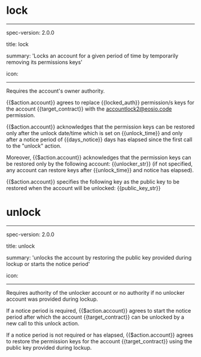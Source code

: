 <h1 class="contract">lock</h1>

---

spec-version: 2.0.0

title: lock

summary: 'Locks an account for a given period of time by temporarily removing its permissions keys'

icon:

---

Requires the account's owner authority.

{{$action.account}} agrees to replace {{locked_auth}} permission/s keys for the account {{target_contract}} with the accountlock2@eosio.code permission.

{{$action.account}} acknowledges that the permission keys can be restored only after the unlock date/time which is set on {{unlock_time}} and only after a notice period of {{days_notice}} days has elapsed since the first call to the "unlock" action.

Moreover, {{$action.account}} acknowledges that the permission keys can be restored only by the following account: {{unlocker_str}} (if not specified, any account can restore keys after {{unlock_time}} and notice has elapsed).

{{$action.account}} specifies the following key as the public key to be restored when the account will be unlocked: {{public_key_str}}



<h1 class="contract">unlock</h1>

---

spec-version: 2.0.0

title: unlock

summary: 'unlocks the account by restoring the public key provided during lockup or starts the notice period'

icon:

---

Requires authority of the unlocker account or no authority if no unlocker account was provided during lockup.

If a notice period is required, {{$action.account}} agrees to start the notice period after which the account {{target_contract}} can be unlocked by a new call to this unlock action.

If a notice period is not required or has elapsed, {{$action.account}} agrees to restore the permission keys for the account {{target_contract}} using the public key provided during lockup.



